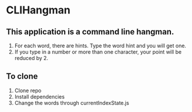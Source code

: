 # CLIHangman

## This application is a command line hangman. 
1. For each word, there are hints. Type the word hint and you will get one.
2. If you type in a number or more than one character, your point will be reduced by 2.

## To clone
1. Clone repo
2. Install dependencies
3. Change the words through currentIndexState.js
